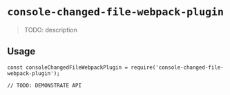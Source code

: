 # `console-changed-file-webpack-plugin`

> TODO: description

## Usage

```
const consoleChangedFileWebpackPlugin = require('console-changed-file-webpack-plugin');

// TODO: DEMONSTRATE API
```
